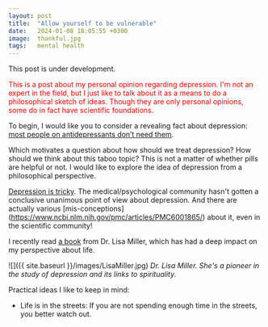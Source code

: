 ```yaml
---
layout: post
title:  "Allow yourself to be vulnerable"
date:   2024-01-08 18:05:55 +0300
image:  thankful.jpg
tags:   mental health
---
```




This post is under development.

<span style="color: red"> 
This is a post about my personal opinion regarding depression. I'm not an expert in the field, but I just like to talk about it as a means to do a  philosophical sketch of ideas. Though they are only personal opinions, some do in fact have scientific foundations.</span>



To begin, I would like you to consider a revealing fact about depression: [most people on antidepressants don’t need them](https://www.economist.com/leaders/2022/10/19/most-people-on-antidepressants-dont-need-them?utm_medium=social-media.content.np&utm_source=linkedin&utm_campaign=editorial-social&utm_content=discovery.content).


Which motivates a question about how should we treat depression? How should we think about this taboo topic? This is not a matter of whether pills are helpful or not. I would like to explore the idea of depression from a philosophical perspective.

[Depression is tricky](https://time.com/4053881/antidepressant-placebo-effect/). The medical/psychological community hasn't gotten a conclusive unanimous point of view about depression. And there are actually various [mis-conceptions] (https://www.ncbi.nlm.nih.gov/pmc/articles/PMC6001865/) about it, even in the scientific community!







I recently read [a book](https://www.goodreads.com/book/show/58818434-the-awakened-brain)  from Dr. Lisa Miller, which has had a deep impact on my perspective about life.

![]({{ site.baseurl }}/images/LisaMiller.jpg)
*Dr. Lisa Miller. She's a pioneer in the study of depression and its links to spirituality.*




Practical ideas I like to keep in mind:

- Life is in the streets: If you are not spending enough time in the streets, you better watch out.





